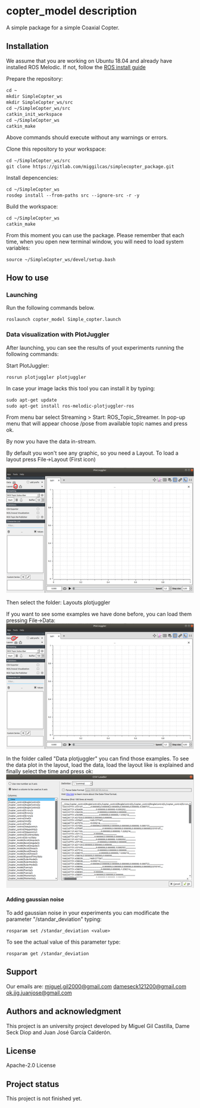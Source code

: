 # copter_model description #

A simple package for a simple Coaxial Copter.

## Installation ##

We assume that you are working on Ubuntu 18.04 and already have installed ROS Melodic. If not, follow the [ROS install guide](http://wiki.ros.org/melodic/Installation/Ubuntu)

Prepare the repository:
```
cd ~
mkdir SimpleCopter_ws
mkdir SimpleCopter_ws/src
cd ~/SimpleCopter_ws/src
catkin_init_workspace
cd ~/SimpleCopter_ws
catkin_make
```

Above commands should execute without any warnings or errors.

Clone this repository to your workspace:

```
cd ~/SimpleCopter_ws/src
git clone https://gitlab.com/miggilcas/simplecopter_package.git
```

Install depencencies:

```
cd ~/SimpleCopter_ws
rosdep install --from-paths src --ignore-src -r -y
```

Build the workspace:

```
cd ~/SimpleCopter_ws
catkin_make
```

From this moment you can use the package. Please remember that each time, when you open new terminal window, you will need to load system variables:

```
source ~/SimpleCopter_ws/devel/setup.bash
```



## How to use ##

### Launching ###
Run the following commands below.
```
roslaunch copter_model Simple_copter.launch
```

### Data visualization with PlotJuggler ###
After launching, you can see the results of yout experiments running the following commands:

Start PlotJuggler:

```
rosrun plotjuggler plotjuggler
```

In case your image lacks this tool you can install it by typing:

```
sudo apt-get update
sudo apt-get install ros-melodic-plotjuggler-ros
```
From menu bar select Streaming > Start: ROS_Topic_Streamer. In pop-up menu that will appear choose /pose from available topic names and press ok.

By now you have the data in-stream.

By default you won't see any graphic, so you need a Layout. To load a layout press File->Layout (First icon)

![Image text](https://github.com/miggilcas/copter_model/blob/main/Images/plotjuggler_tutorial1.png)

Then select the folder: Layouts plotjuggler

If you want to see some examples we have done before, you can load them pressing File->Data:
![Image text](https://github.com/miggilcas/copter_model/blob/main/Images/plotjuggler_tutorial2.png)

In the folder called "Data plotjuggler" you can find those examples. 
To see the data plot in the layout, load the data, load the layout like is explained and finally select the time and press ok:
![Image text](https://github.com/miggilcas/copter_model/blob/main/Images/plotjuggler_tutorial3.png)

#### Adding gaussian noise ####
To add gaussian noise in your experiments you can modificate the parameter "/standar_deviation" typing:

```
rosparam set /standar_deviation <value>
```

To see the actual value of this parameter type:

```
rosparam get /standar_deviation
```

## Support
Our emails are:
	miguel.gil2000@gmail.com 	dameseck121200@gmail.com	ok.jjg.juanjose@gmail.com


## Authors and acknowledgment
This project is an university project developed by Miguel Gil Castilla, Dame Seck Diop and Juan José García Calderón.

## License
Apache-2.0 License

## Project status
This project is not finished yet.


